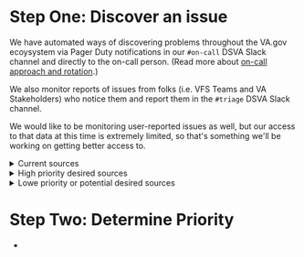 # Step One: Discover an issue
We have automated ways of discovering problems throughout the VA.gov ecoysystem via Pager Duty notifications in our `#on-call` DSVA Slack channel and directly to the on-call person. (Read more about [on-call approach and rotation](#).)

We also monitor reports of issues from folks (i.e. VFS Teams and VA Stakeholders) who notice them and report them in the `#triage` DSVA Slack channel.

We would like to be monitoring user-reported issues as well, but our access to that data at this time is extremely limited, so that's something we'll be working on getting better access to.

<details>
<summary>Current sources</summary>
<br>
<ul>
<li>Prometheus pager-duty alerts</li>
<li>ServiceNow tickets [ need more detail on how these arre assigned to us and who they go to ]</li>
<li>Downtime email listsserves</li>
<li>Product team members reporting in #on-call Slack channel or #triage Slack channel</li>
<li>Sentry</li>
<li>VA Stakeholders emailing someone they know</li>
<li>"Get Help Signing in to VA.gov" submissions from `[ who??? ]`</li>
</ul>

</details>

<details>

<summary>High priority desired sources</summary>
<br>
<ul>
<li>Reported issues from Contact Centers</li>
<li>Reported issues from IRIS</li>

</details>

<details>

<summary>Lowe priority or potential desired sources</summary>
<br>
<li>Foresee (or other user feedback mechanism)</li>
<li>Social media</li>

</details>

# Step Two: Determine Priority
- 

